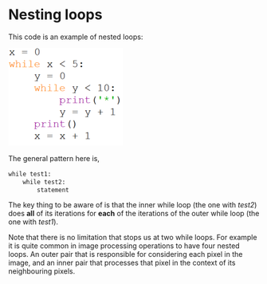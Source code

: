 # Nesting loops

This code is an example of nested loops:

![Nested print loops in Python.](19_nested_loops.png)

The general pattern here is,

    while test1:
        while test2:
            statement

The key thing to be aware of is that the inner while loop (the one
with *test2*) does **all** of its iterations for **each** of the
iterations of the outer while loop (the one with *test1*).

Note that there is no limitation that stops us at two while loops. For
example it is quite common in image processing operations to have four
nested loops. An outer pair that is responsible for considering each
pixel in the image, and an inner pair that processes that pixel in the
context of its neighbouring pixels.
